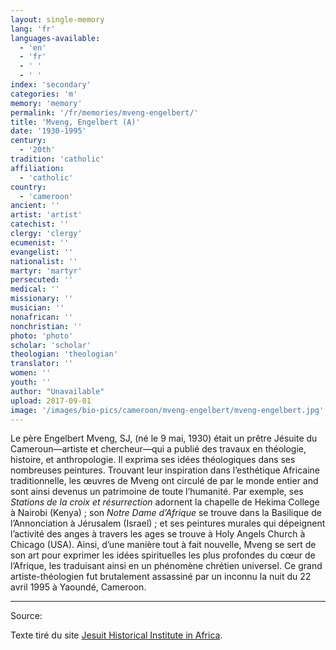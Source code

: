 ```yaml
---
layout: single-memory
lang: 'fr'
languages-available:
  - 'en'
  - 'fr'
  - ' '
  - ' '
index: 'secondary'
categories: 'm'
memory: 'memory'
permalink: '/fr/memories/mveng-engelbert/'
title: 'Mveng, Engelbert (A)'
date: '1930-1995'
century:
  - '20th'                     
tradition: 'catholic'                       
affiliation:
  - 'catholic'
country:
  - 'cameroon'
ancient: ''
artist: 'artist'
catechist: ''
clergy: 'clergy'
ecumenist: ''
evangelist: ''
nationalist: ''
martyr: 'martyr'
persecuted: ''
medical: ''
missionary: ''
musician: ''
nonafrican: ''
nonchristian: ''
photo: 'photo'
scholar: 'scholar'
theologian: 'theologian'
translator: ''
women: ''
youth: ''
author: "Unavailable"
upload: 2017-09-01
image: '/images/bio-pics/cameroon/mveng-engelbert/mveng-engelbert.jpg'
---
```

Le père Engelbert Mveng, SJ, (né le 9 mai, 1930) était un prêtre Jésuite du Cameroun—artiste et chercheur—qui a publié des travaux en théologie, histoire, et anthropologie. Il exprima ses idées théologiques dans ses nombreuses peintures. Trouvant leur inspiration dans l’esthétique Africaine traditionnelle, les œuvres de Mveng ont circulé de par le monde entier and sont ainsi devenus un patrimoine de toute l’humanité. Par exemple, ses *Stations de la croix et résurrection* adornent la chapelle de Hekima College à Nairobi (Kenya) ; son _Notre Dame d’Afrique_ se trouve dans la Basilique de l’Annonciation à Jérusalem (Israel) ; et ses peintures murales qui dépeignent l’activité des anges à travers les ages se trouve à Holy Angels Church à Chicago (USA). Ainsi, d’une manière tout à fait nouvelle, Mveng se sert de son art pour exprimer les idées spirituelles les plus profondes du cœur de l’Afrique, les traduisant ainsi en un phénomène chrétien universel. Ce grand artiste-théologien fut brutalement assassiné par un inconnu la nuit du 22 avril 1995 à Yaoundé, Cameroon.

***

Source:

Texte tiré du site [Jesuit Historical Institute in Africa](http://www.jhia.ac.ke/projects-and-appeals/projects/103-appeals/165-art-and-writings-of-engelbert-mveng-sj-1930-1995).

